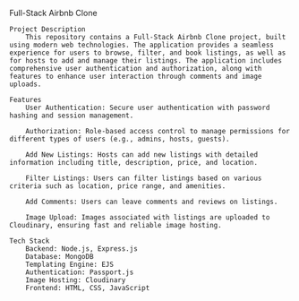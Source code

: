 Full-Stack Airbnb Clone

    Project Description
        This repository contains a Full-Stack Airbnb Clone project, built using modern web technologies. The application provides a seamless experience for users to browse, filter, and book listings, as well as for hosts to add and manage their listings. The application includes comprehensive user authentication and authorization, along with features to enhance user interaction through comments and image uploads.

    Features
        User Authentication: Secure user authentication with password hashing and session management.

        Authorization: Role-based access control to manage permissions for different types of users (e.g., admins, hosts, guests).

        Add New Listings: Hosts can add new listings with detailed information including title, description, price, and location.

        Filter Listings: Users can filter listings based on various criteria such as location, price range, and amenities.
        
        Add Comments: Users can leave comments and reviews on listings.
        
        Image Upload: Images associated with listings are uploaded to Cloudinary, ensuring fast and reliable image hosting.
        
    Tech Stack
        Backend: Node.js, Express.js
        Database: MongoDB
        Templating Engine: EJS
        Authentication: Passport.js
        Image Hosting: Cloudinary
        Frontend: HTML, CSS, JavaScript
